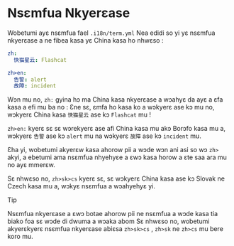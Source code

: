 # Nsɛmfua Nkyerɛase

Wobetumi ayɛ nsɛmfua fael `.i18n/term.yml` Nea edidi so yi yɛ nsɛmfua nkyerɛase a ne fibea kasa yɛ China kasa ho nhwɛso :

```yml
zh:
  快猫星云: Flashcat

zh>en:
  告警: alert
  故障: incident
```

Wɔn mu no, `zh:` gyina hɔ ma China kasa nkyerɛase a wɔahyɛ da ayɛ a ɛfa kasa a efi mu ba no : Ɛne sɛ, ɛmfa ho kasa ko a wɔkyerɛ ase kɔ mu no, wɔkyerɛ China kasa `快猫星云` ase kɔ `Flashcat` mu !

`zh>en:` kyerɛ sɛ sɛ wɔrekyerɛ ase afi China kasa mu akɔ Borɔfo kasa mu a, wɔkyerɛ `告警` ase kɔ `alert` mu na wɔkyerɛ `故障` ase kɔ `incident` mu.

Ɛha yi, wobetumi akyerɛw kasa ahorow pii a wɔde wɔn ani asi so wɔ `zh>` akyi, a ebetumi ama nsɛmfua nhyehyɛe a ɛwɔ kasa horow a ɛte saa ara mu no ayɛ mmerɛw.

Sɛ nhwɛso no, `zh>sk>cs` kyerɛ sɛ, sɛ wɔkyerɛ China kasa ase kɔ Slovak ne Czech kasa mu a, wɔkyɛ nsɛmfua a wɔahyehyɛ yi.

> [!TIP]
> Nsɛmfua nkyerɛase a ɛwɔ botae ahorow pii ne nsɛmfua a wɔde kasa tia biako foa sɛ wɔde di dwuma a wɔaka abom Sɛ nhwɛso no, wobetumi akyerɛkyerɛ nsɛmfua nkyerɛase abiɛsa `zh>sk>cs` , `zh>sk` ne `zh>cs` mu bere koro mu.